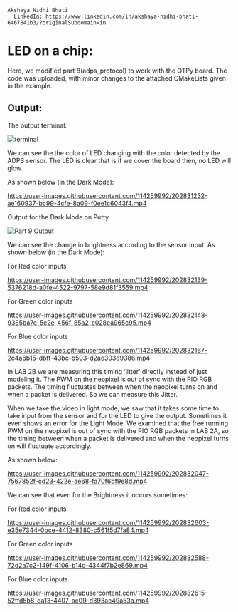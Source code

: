     Akshaya Nidhi Bhati
      LinkedIn: https://www.linkedin.com/in/akshaya-nidhi-bhati-6467841b3/?originalSubdomain=in

# LED on a chip: #

Here, we modified part 8(adps_protocol) to work with the QTPy board. The code was uploaded, with minor changes to the attached CMakeLists given in the example.

## Output: 

The output terminal:

![terminal](https://user-images.githubusercontent.com/73771085/202676764-cec2b402-1228-4e7f-b07a-ff19ff04246e.jpeg)

We can see the the color of LED changing with the color detected by the ADPS sensor. The LED is clear that is if we cover the board then, no LED will glow. 

As shown below (in the Dark Mode): 

https://user-images.githubusercontent.com/114259992/202831232-ae160937-bc99-4cfe-8a09-f0ee1c6043f4.mp4


Output for the Dark Mode on Putty 

![Part 9 Output](https://user-images.githubusercontent.com/114259992/202832718-803570e5-dadf-4805-b7a0-bffd34467d9f.jpeg)

We can see the change in brightness according to the sensor input. As shown below (in the Dark Mode):

For Red color inputs 

https://user-images.githubusercontent.com/114259992/202832139-5376218d-a0fe-4522-9797-58e9d81f3559.mp4

For Green color inputs 

https://user-images.githubusercontent.com/114259992/202832148-9385ba7e-5c2e-456f-85a2-c028ea965c95.mp4

For Blue color inputs

https://user-images.githubusercontent.com/114259992/202832167-2c4a6b15-dbff-43bc-b503-d2ae303d9386.mp4

In LAB 2B we are measuring this timing ‘jitter’ directly instead of just modeling it.
The PWM on the neopixel is out of sync with the PIO RGB packets. The timing fluctuates between when the neopixel turns on and when a packet is delivered. So we can measure this Jitter. 

When we take the video in light mode, we saw that it takes some time to take input from the sensor and for the LED to give the output. Sometimes it even shows an error for the Light Mode. 
We examined that the free running PWM on the neopixel is out of sync with the PIO RGB packets in LAB 2A, so the timing between when a packet is delivered and when the neopixel turns on will fluctuate accordingly.

As shown below: 

https://user-images.githubusercontent.com/114259992/202832047-7567852f-cd23-422e-ae68-fa70f6bf9e8d.mp4

We can see that even for the Brightness it occurs sometimes:

For Red color inputs 

https://user-images.githubusercontent.com/114259992/202832603-e35e7344-0bce-4412-8380-c561f5d7fa84.mp4

For Green color inputs 

https://user-images.githubusercontent.com/114259992/202832588-72d2a7c2-149f-4106-b14c-4344f7b2e869.mp4

For Blue color inputs 

https://user-images.githubusercontent.com/114259992/202832615-52ffd5b8-da13-4407-ac09-d393ac49a53a.mp4

